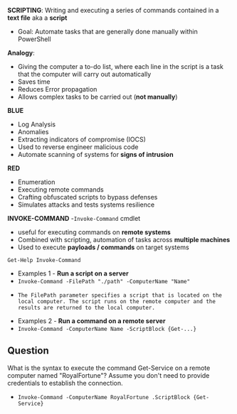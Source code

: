 
**SCRIPTING**: Writing and executing a series of commands contained in a **text file** aka a **script**
- Goal: Automate tasks that are generally done manually within PowerShell

**Analogy**: 
- Giving the computer a to-do list, where each line in the script is a task that the computer will carry out automatically
- Saves time
- Reduces Error propagation
- Allows complex tasks to be carried out (**not manually**)

**BLUE**
- Log Analysis
- Anomalies
- Extracting indicators of compromise (IOCS)
- Used to reverse engineer malicious code
- Automate scanning of systems for **signs of intrusion**

**RED**
- Enumeration
- Executing remote commands
- Crafting obfuscated scripts to bypass defenses
- Simulates attacks and tests systems resilience

**INVOKE-COMMAND**
-`Invoke-Command` cmdlet
- useful for executing commands on **remote systems**
- Combined with scripting, automation of tasks across **multiple machines**
- Used to execute **payloads / commands** on target systems 

`Get-Help Invoke-Command`
- Examples 1 - **Run a script on a server**
- `Invoke-Command -FilePath "./path" -ComputerName "Name"`
-     The FilePath parameter specifies a script that is located on the local computer. The script runs on the remote computer and the results are returned to the local computer.

- Examples 2 - **Run a command on a remote server**
- `Invoke-Command -ComputerName Name -ScriptBlock {Get-...}`

**Question**
----------------
What is the syntax to execute the command Get-Service on a remote computer named "RoyalFortune"? Assume you don't need to provide credentials to establish the connection. 
- `Invoke-Command -ComputerName RoyalFortune .ScriptBlock {Get-Service}`

